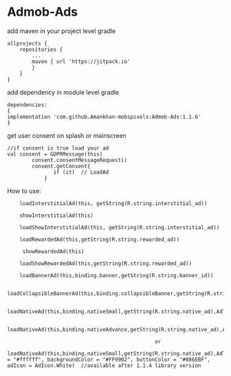 # Admob-Ads
add maven in your project level gradle
````
allprojects {
	repositories {
		...
		maven { url 'https://jitpack.io' 
		}
	}
}
````
add dependency in module level gradle
````
dependencies:
{
implementation 'com.github.Amankhan-mobipixels:Admob-Ads:1.1.6'
}
````
get user consent on splash or mainscreen
````
//if consent is true load your ad
val consent = GDPRMessage(this)
        consent.consentMessageRequest()
        consent.getConsent{
               if (it)  // LoadAd
            }
````
How to use:

        loadInterstitialAd(this, getString(R.string.interstitial_ad))

        showInterstitialAd(this)

        loadShowInterstitialAd(this, getString(R.string.interstitial_ad))

        loadRewardedAd(this,getString(R.string.rewarded_ad))
       
         showRewardedAd(this)
	
        loadShowRewardedAd(this,getString(R.string.rewarded_ad))

        loadBannerAd(this,binding.banner,getString(R.string.banner_id))

        loadCollapsibleBannerAd(this,binding.collapsibleBanner,getString(R.string.collapsible_id))

        loadNativeAd(this,binding.nativeSmall,getString(R.string.native_ad),AdType.NativeSmall,"#0730F7","#2857649A",)
	
        loadNativeAd(this,binding.nativeAdvance,getString(R.string.native_ad),AdType.NativeAdvance,"#FF9902","#469F7941")

 	                                                or
        loadNativeAd(this,binding.nativeSmall,getString(R.string.native_ad),AdType.NativeSmall,"textColor = "#ffffff", backgroundColor = "#FF9902", buttonColor = "#086EBF", adIcon = AdIcon.White)  //available after 1.1.4 library version


       
   
	
